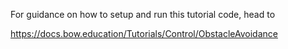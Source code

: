 For guidance on how to setup and run this tutorial code, head to

https://docs.bow.education/Tutorials/Control/ObstacleAvoidance
